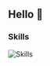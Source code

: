 ## Hello 👋

### Skills

![Skills](https://skillicons.dev/icons?i=html,css,scss,js,astro,react,next,php,figma)
